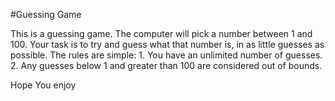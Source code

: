 #Guessing Game

This is a guessing game.
The computer will pick a number between 1 and 100.
Your task is to try and guess what that number is, in as little guesses as possible.
The rules are simple: 1. You have an unlimited number of guesses. 2. Any guesses below 1 and greater than 100 are considered out of bounds.

Hope You enjoy

